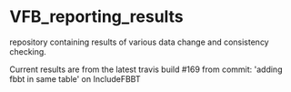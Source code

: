 # VFB_reporting_results
repository containing results of various data change and consistency checking.

 Current results are from the latest travis build #169 from commit: 'adding fbbt in same table' on IncludeFBBT
